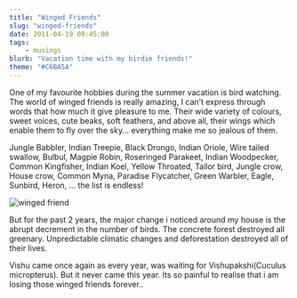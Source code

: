 ```yaml
---
title: "Winged Friends"
slug: "winged-friends"
date: 2011-04-19 09:45:00  
tags:
    - musings
blurb: "Vacation time with my birdie friends!"
theme: "#C6BA5A"
---
```


One of my favourite hobbies during the summer vacation is bird watching. The world of winged friends is really amazing, I can’t express through words that how much it give pleasure to me. Their wide variety of colours, sweet voices, cute beaks, soft feathers, and above all, their wings which enable them to fly over the sky... everything make me so jealous of them.

Jungle Babbler, Indian Treepie, Black Drongo, Indian Oriole, Wire tailed swallow, Bulbul, Magpie Robin, Roseringed Parakeet, Indian Woodpecker, Common Kingfisher, Indian Koel, Yellow Throated, Tailor bird, Jungle crow, House crow, Common Myna, Paradise Flycatcher, Green Warbler, Eagle, Sunbird,  Heron, ... the list is endless!

<img src="/images/posts/winged_friend.jpg" alt="winged friend">

But for the past 2 years, the major change i noticed around my house is the abrupt decrement in the number of birds. The concrete forest destroyed all greenary. Unpredictable climatic changes and deforestation destroyed all of their lives.

Vishu came once again as every year, was waiting for Vishupakshi(Cuculus micropterus). But it never came this year. Its so painful to realise that i am losing those winged friends forever..

